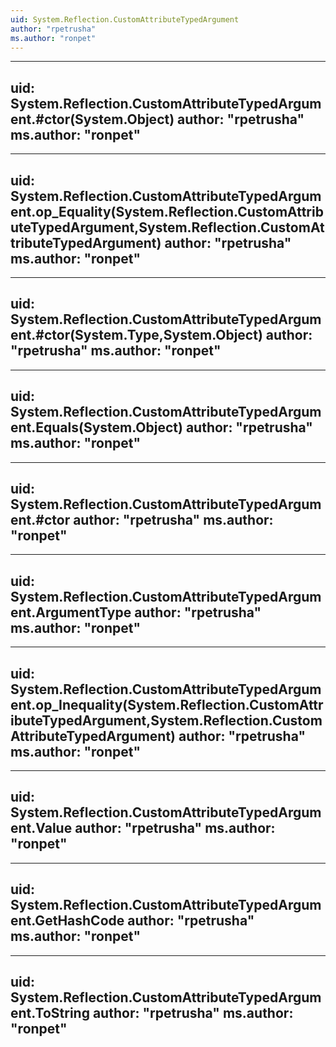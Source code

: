 ```yaml
---
uid: System.Reflection.CustomAttributeTypedArgument
author: "rpetrusha"
ms.author: "ronpet"
---
```


---
uid: System.Reflection.CustomAttributeTypedArgument.#ctor(System.Object)
author: "rpetrusha"
ms.author: "ronpet"
---

---
uid: System.Reflection.CustomAttributeTypedArgument.op_Equality(System.Reflection.CustomAttributeTypedArgument,System.Reflection.CustomAttributeTypedArgument)
author: "rpetrusha"
ms.author: "ronpet"
---

---
uid: System.Reflection.CustomAttributeTypedArgument.#ctor(System.Type,System.Object)
author: "rpetrusha"
ms.author: "ronpet"
---

---
uid: System.Reflection.CustomAttributeTypedArgument.Equals(System.Object)
author: "rpetrusha"
ms.author: "ronpet"
---

---
uid: System.Reflection.CustomAttributeTypedArgument.#ctor
author: "rpetrusha"
ms.author: "ronpet"
---

---
uid: System.Reflection.CustomAttributeTypedArgument.ArgumentType
author: "rpetrusha"
ms.author: "ronpet"
---

---
uid: System.Reflection.CustomAttributeTypedArgument.op_Inequality(System.Reflection.CustomAttributeTypedArgument,System.Reflection.CustomAttributeTypedArgument)
author: "rpetrusha"
ms.author: "ronpet"
---

---
uid: System.Reflection.CustomAttributeTypedArgument.Value
author: "rpetrusha"
ms.author: "ronpet"
---

---
uid: System.Reflection.CustomAttributeTypedArgument.GetHashCode
author: "rpetrusha"
ms.author: "ronpet"
---

---
uid: System.Reflection.CustomAttributeTypedArgument.ToString
author: "rpetrusha"
ms.author: "ronpet"
---
